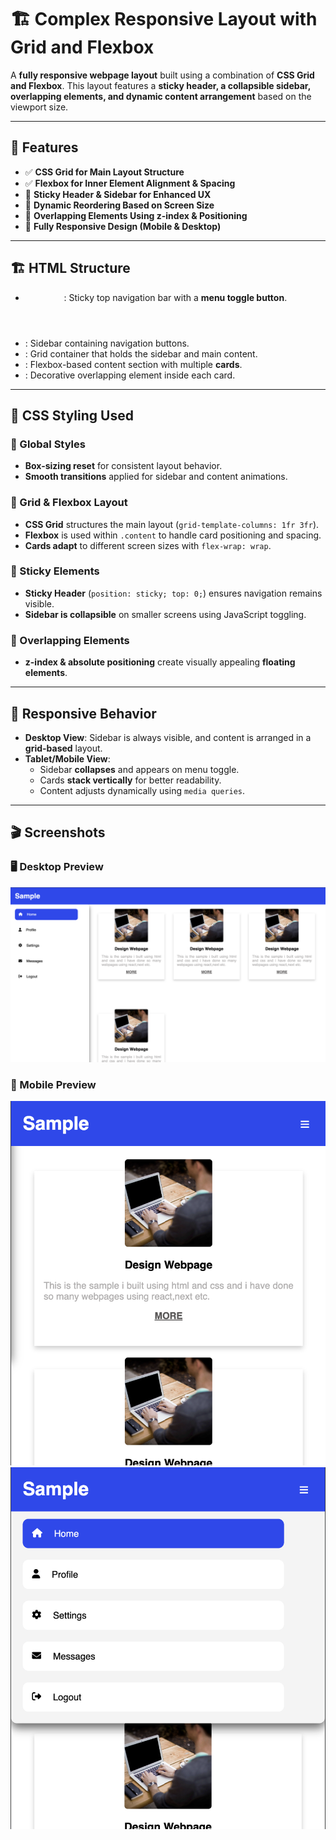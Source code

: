 # 🏗️ Complex Responsive Layout with Grid and Flexbox

A **fully responsive webpage layout** built using a combination of **CSS Grid and Flexbox**. This layout features a **sticky header, a collapsible sidebar, overlapping elements, and dynamic content arrangement** based on the viewport size.

---

## 🚀 Features
- ✅ **CSS Grid for Main Layout Structure**
- ✅ **Flexbox for Inner Element Alignment & Spacing**
- 📌 **Sticky Header & Sidebar for Enhanced UX**
- 🔄 **Dynamic Reordering Based on Screen Size**
- 🎨 **Overlapping Elements Using z-index & Positioning**
- 📱 **Fully Responsive Design (Mobile & Desktop)**

---

## 🏗️ HTML Structure
- **<header class="topnav">**: Sticky top navigation bar with a **menu toggle button**.
- **<aside class="sidebar">**: Sidebar containing navigation buttons.
- **<div class="container">**: Grid container that holds the sidebar and main content.
- **<div class="content">**: Flexbox-based content section with multiple **cards**.
- **<div class="overlapping">**: Decorative overlapping element inside each card.

---

## 🎨 CSS Styling Used
### 🔹 Global Styles
- **Box-sizing reset** for consistent layout behavior.
- **Smooth transitions** applied for sidebar and content animations.

### 🔹 Grid & Flexbox Layout
- **CSS Grid** structures the main layout (`grid-template-columns: 1fr 3fr`).
- **Flexbox** is used within `.content` to handle card positioning and spacing.
- **Cards adapt** to different screen sizes with `flex-wrap: wrap`.

### 🔹 Sticky Elements
- **Sticky Header** (`position: sticky; top: 0;`) ensures navigation remains visible.
- **Sidebar is collapsible** on smaller screens using JavaScript toggling.

### 🔹 Overlapping Elements
- **z-index & absolute positioning** create visually appealing **floating elements**.

---

## 📱 Responsive Behavior
- **Desktop View**: Sidebar is always visible, and content is arranged in a **grid-based** layout.
- **Tablet/Mobile View**:
  - Sidebar **collapses** and appears on menu toggle.
  - Cards **stack vertically** for better readability.
  - Content adjusts dynamically using `media queries`.

---

## 🎬 Screenshots

### 🖥️ Desktop Preview
![Desktop Preview](assets/desktop.png)

### 📱 Mobile Preview
![Mobile Preview - 1](assets/mobile.png)
![Mobile Preview - 2](assets/mobile1.png)



